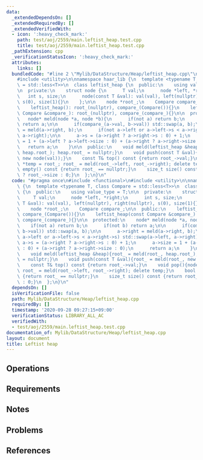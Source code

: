 ```yaml
---
data:
  _extendedDependsOn: []
  _extendedRequiredBy: []
  _extendedVerifiedWith:
  - icon: ':heavy_check_mark:'
    path: test/aoj/2559/main.leftist_heap.test.cpp
    title: test/aoj/2559/main.leftist_heap.test.cpp
  _pathExtension: cpp
  _verificationStatusIcon: ':heavy_check_mark:'
  attributes:
    links: []
  bundledCode: "#line 2 \"Mylib/DataStructure/Heap/leftist_heap.cpp\"\n#include <functional>\n\
    #include <utility>\n\nnamespace haar_lib {\n  template <typename T, class Compare\
    \ = std::less<T>>\n  class leftist_heap {\n  public:\n    using value_type = T;\n\
    \n  private:\n    struct node {\n      T val;\n      node *left, *right;\n   \
    \   int s, size;\n      node(const T &val): val(val), left(nullptr), right(nullptr),\
    \ s(0), size(1){}\n    };\n\n    node *root_;\n    Compare compare_;\n\n  public:\n\
    \    leftist_heap(): root_(nullptr), compare_(Compare()){}\n    leftist_heap(const\
    \ Compare &compare_): root_(nullptr), compare_(compare_){}\n\n  protected:\n \
    \   node* meld(node *a, node *b){\n      if(not a) return b;\n      if(not b)\
    \ return a;\n\n      if(compare_(a->val, b->val)) std::swap(a, b);\n\n      a->right\
    \ = meld(a->right, b);\n      if(not a->left or a->left->s < a->right->s) std::swap(a->left,\
    \ a->right);\n\n      a->s = (a->right ? a->right->s : 0) + 1;\n      a->size\
    \ = 1 + (a->left ? a->left->size : 0) + (a->right ? a->right->size : 0);\n   \
    \   return a;\n    }\n\n  public:\n    void meld(leftist_heap &heap){root_ = meld(root_,\
    \ heap.root_); heap.root_ = nullptr;}\n    void push(const T &val){root_ = meld(root_,\
    \ new node(val));}\n    const T& top() const {return root_->val;}\n    void pop(){node\
    \ *temp = root_; root_ = meld(root_->left, root_->right); delete temp;}\n    bool\
    \ empty() const {return root_ == nullptr;}\n    size_t size() const {return root_\
    \ ? root_->size : 0;}\n  };\n}\n"
  code: "#pragma once\n#include <functional>\n#include <utility>\n\nnamespace haar_lib\
    \ {\n  template <typename T, class Compare = std::less<T>>\n  class leftist_heap\
    \ {\n  public:\n    using value_type = T;\n\n  private:\n    struct node {\n \
    \     T val;\n      node *left, *right;\n      int s, size;\n      node(const\
    \ T &val): val(val), left(nullptr), right(nullptr), s(0), size(1){}\n    };\n\n\
    \    node *root_;\n    Compare compare_;\n\n  public:\n    leftist_heap(): root_(nullptr),\
    \ compare_(Compare()){}\n    leftist_heap(const Compare &compare_): root_(nullptr),\
    \ compare_(compare_){}\n\n  protected:\n    node* meld(node *a, node *b){\n  \
    \    if(not a) return b;\n      if(not b) return a;\n\n      if(compare_(a->val,\
    \ b->val)) std::swap(a, b);\n\n      a->right = meld(a->right, b);\n      if(not\
    \ a->left or a->left->s < a->right->s) std::swap(a->left, a->right);\n\n     \
    \ a->s = (a->right ? a->right->s : 0) + 1;\n      a->size = 1 + (a->left ? a->left->size\
    \ : 0) + (a->right ? a->right->size : 0);\n      return a;\n    }\n\n  public:\n\
    \    void meld(leftist_heap &heap){root_ = meld(root_, heap.root_); heap.root_\
    \ = nullptr;}\n    void push(const T &val){root_ = meld(root_, new node(val));}\n\
    \    const T& top() const {return root_->val;}\n    void pop(){node *temp = root_;\
    \ root_ = meld(root_->left, root_->right); delete temp;}\n    bool empty() const\
    \ {return root_ == nullptr;}\n    size_t size() const {return root_ ? root_->size\
    \ : 0;}\n  };\n}\n"
  dependsOn: []
  isVerificationFile: false
  path: Mylib/DataStructure/Heap/leftist_heap.cpp
  requiredBy: []
  timestamp: '2020-09-28 09:27:15+09:00'
  verificationStatus: LIBRARY_ALL_AC
  verifiedWith:
  - test/aoj/2559/main.leftist_heap.test.cpp
documentation_of: Mylib/DataStructure/Heap/leftist_heap.cpp
layout: document
title: Leftist heap
---
```


## Operations

## Requirements

## Notes

## Problems

## References
